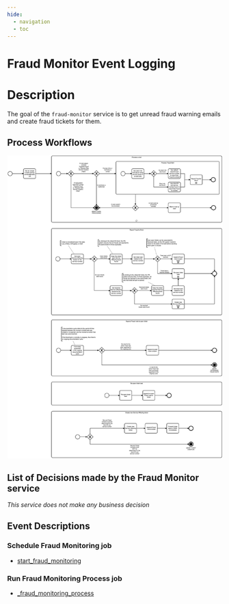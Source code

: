 ```yaml
---
hide:
  - navigation
  - toc
---
```


# Fraud Monitor Event Logging

# Description

The goal of the `fraud-monitor` service is to get unread fraud warning emails and create fraud tickets for them.

## Process Workflows
![[](../../images/fraud-monitor.png)](../../images/fraud-monitor.png)

## List of Decisions made by the Fraud Monitor service
_This service does not make any business decision_

## Event Descriptions
### Schedule Fraud Monitoring job
* [start_fraud_monitoring](../services/fraud-monitor/actions/start_fraud_monitoring.md)

### Run Fraud Monitoring Process job
* [_fraud_monitoring_process](../services/fraud-monitor/actions/_fraud_monitoring_process.md)
